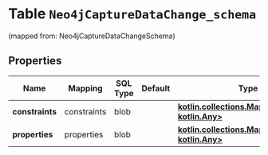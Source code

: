 
# Table `Neo4jCaptureDataChange_schema`
(mapped from: Neo4jCaptureDataChangeSchema)

## Properties
Name | Mapping | SQL Type | Default | Type | Description | Notes
---- | ------- | -------- | ------- | ---- | ----------- | -----
**constraints** | constraints | blob |  | [**kotlin.collections.Map&lt;kotlin.String, kotlin.Any&gt;**](kotlin.Any.md) |  |  [optional]
**properties** | properties | blob |  | [**kotlin.collections.Map&lt;kotlin.String, kotlin.Any&gt;**](kotlin.Any.md) |  |  [optional]




